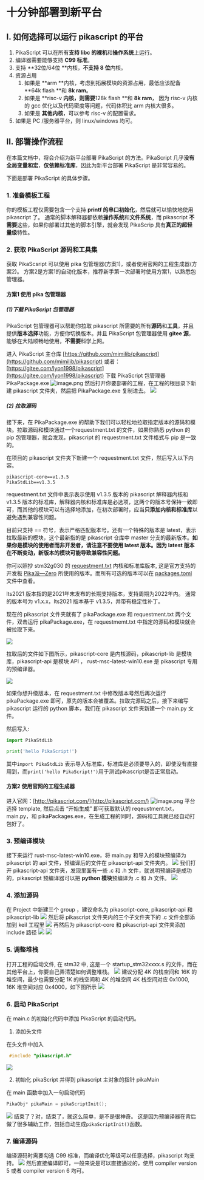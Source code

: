 # 十分钟部署到新平台

## I. 如何选择可以运行 pikascript 的平台


1. PikaScript 可以在所有**支持 libc **的**裸机**和**操作系统**上运行。
1. 编译器需要能够支持 **C99 标准**。
1. 支持 **32位/64位 **内核，**不支持 8 位**内核。
1. 资源占用
   1. 如果是 **arm **内核，考虑到拓展模块的资源占用，最低应该配备 **64k flash **和 **8k ram**。
   1. 如果是 **risc-v **内核，则需要**128k flash **和 **8k ram**， 因为 risc-v 内核的 gcc 优化以及代码密度等问题，代码体积比 arm 内核大很多。
   1. 如果是 **其他内核**，可以参考 risc-v 的配置需求。
5. 如果是 PC /服务器平台，则 linux/windows 均可。
## II. 部署操作流程
在本篇文档中，将会介绍为新平台部署 PikaScript 的方法。PikaScript 几乎**没有全局变量和宏**，**仅依赖标准库**，因此为新平台部署 PikaScript 是非常容易的。


下面是部署 PikaScript 的具体步骤。
### 1. 准备模板工程
你的模板工程仅需要包含一个支持 **printf **的**串口初始化**，然后就可以愉快地使用 pikascript 了。
通常的脚本解释器都依赖**操作系统**和**文件系统**，而 pikascript **不需要**这些，如果你部署过其他的脚本引擎，就会发现 PikaScrip 具有**真正的超轻量级**特性。
​

### 2. 获取 PikaScript 源码和工具集
获取 PikaScsript 可以使用 pika 包管理器(方案1)，或者使用官网的工程生成器(方案2)。
方案2是方案1的自动化版本，推荐新手第一次部署时使用方案1，以熟悉包管理器。
#### 方案1 使用 pika 包管理器
##### (1)下载 PikaScript 包管理器
PikaScript 包管理器可以帮助你拉取 pikascript 所需要的所有**源码**和**工具**，并且提供**版本选择**功能，方便你切换版本。并且 PikaScript 包管理器使用 **gitee 源**，能够在大陆顺畅地使用，**不需要**科学上网。
​

进入 PikaScript 主仓库
[https://github.com/mimilib/pikascript](https://github.com/mimilib/pikascript)
或者：
[https://gitee.com/lyon1998/pikascript](https://gitee.com/lyon1998/pikascript)
下载 PikaScript 包管理器 PikaPackage.exe
![image.png](https://cdn.nlark.com/yuque/0/2021/png/22991477/1638721231166-cca4d1c4-d8a7-4cfd-be3c-fee9a548c10d.png#clientId=ubb259a35-d866-4&crop=0&crop=0&crop=1&crop=1&from=paste&height=265&id=u613f3aba&margin=%5Bobject%20Object%5D&name=image.png&originHeight=627&originWidth=1052&originalType=binary&ratio=1&rotation=0&showTitle=false&size=107467&status=done&style=none&taskId=uc3e8f0d3-830f-4ec7-9c7d-d4f0020f0ff&title=&width=444)
然后打开你要部署的工程，在工程的根目录下新建 pikascript 文件夹，然后把 PikaPackage.exe 复制进去。
![](https://user-images.githubusercontent.com/88232613/142019778-c727336c-9b6a-4a82-b813-1671f4120152.png#crop=0&crop=0&crop=1&crop=1&height=108&id=oY2CN&originHeight=162&originWidth=822&originalType=binary&ratio=1&rotation=0&showTitle=false&status=done&style=none&title=&width=550)


##### (2) 拉取源码
接下来，在 PikaPackage.exe 的帮助下我们可以轻松地拉取指定版本的源码和模块。拉取源码和模块通过一个requestment.txt 的文件，如果你熟悉 python 的 pip 包管理器，就会发现，pikascript 的 requestment.txt 文件格式与 pip 是一致的。
​

在项目的 pikascript 文件夹下新建一个 requestment.txt 文件，然后写入以下内容。
```
pikascript-core==v1.3.5
PikaStdLib==v1.3.5
```


requestment.txt 文件中表示表示使用 v1.3.5 版本的 pikascript 解释器内核和 v1.3.5 版本的标准库，解释器内核和标准库是必选项，这两个的版本号保持一致即可，而其他的模块可以有选择地添加，在初次部署时，应当**只添加内核和标准库**以避免遇到兼容性问题。
​

目前只支持 == 符号，表示严格匹配版本号。还有一个特殊的版本是 latest，表示拉取最新的模块，这个最新指的是 pikascript 仓库中 master 分支的最新版本。**如果你是模块的使用者而非开发者，请注意不要使用 latest 版本。因为 latest 版本在不断变动，新版本的模块可能导致兼容性问题。**


你可以照抄 stm32g030 的 [requestment.txt](https://gitee.com/Lyon1998/pikascript/blob/master/bsp/stm32g030c8/pikascript/requestment.txt) 内核和标准库版本, 这是官方支持的开发板 [Pika派—Zero](https://item.taobao.com/item.htm?spm=a1z10.3-c.w4023-23991764790.10.16f97c58fsLjVk&id=654947372034) 所使用的版本。而所有可选的版本可以在 [packages.toml](https://gitee.com/Lyon1998/pikascript/blob/master/packages.toml) 文件中查看。


lts2021 版本指的是2021年末发布的长期支持版本，支持周期为2022年内。
通常的版本号为 v1.x.x，lts2021 版本基于 v1.3.5，并带有稳定性补丁。


现在的 pikascript 文件夹就有了 pikaPackage.exe 和 requestment.txt 两个文件，双击运行 pikaPackage.exe，在 requestmemt.txt 中指定的源码和模块就会被拉取下来。


![](https://user-images.githubusercontent.com/88232613/142022949-54585060-8612-42a8-a585-8c3e514a8be3.png#crop=0&crop=0&crop=1&crop=1&height=130&id=qjBAZ&originHeight=203&originWidth=817&originalType=binary&ratio=1&rotation=0&showTitle=false&status=done&style=none&title=&width=522)


拉取后的文件如下图所示，pikascript-core 是内核源码，pikascript-lib 是模块库，pikascript-api 是模块 API ， rust-msc-latest-win10.exe 是 pikascript 专用的预编译器。


![](https://user-images.githubusercontent.com/88232613/142023882-51ee4013-8318-483e-8ea4-5c57a5ffb6c6.png#crop=0&crop=0&crop=1&crop=1&height=193&id=Q8NYw&originHeight=456&originWidth=1229&originalType=binary&ratio=1&rotation=0&showTitle=false&status=done&style=none&title=&width=521)


如果你想升级版本，在 requestment.txt 中修改版本号然后再次运行 pikaPackage.exe 即可，原先的版本会被覆盖。拉取完源码之后，接下来编写 pikascript 运行的 python 脚本，我们在 pikascript 文件夹新建一个 main.py 文件。
​

然后写入:


```python
import PikaStdLib

print('hello PikaScript!')
```


其中`import PikaStdLib` 表示导入标准库，标准库是必须要导入的，即使没有直接用到，而`print('hello PikaScript!')`用于测试pikascript是否正常启动。
​

#### 方案2 使用官网的工程生成器
进入官网：[http://pikascript.com/](http://pikascript.com/)
![image.png](https://cdn.nlark.com/yuque/0/2022/png/22991477/1644385174348-05a3dcee-5132-4c57-9716-dffa252540bf.png#clientId=u4cff5084-5afc-4&crop=0&crop=0&crop=1&crop=1&from=paste&height=579&id=vOTQH&margin=%5Bobject%20Object%5D&name=image.png&originHeight=1158&originWidth=766&originalType=binary&ratio=1&rotation=0&showTitle=false&size=141502&status=done&style=none&taskId=u5051c81e-efe3-4413-99e1-654a3d6deb8&title=&width=383)
平台选择 template, 然后点击 “开始生成” 即可获取默认的 reqeustment.txt，main.py，和 pikaPackages.exe，在生成工程的同时，源码和工具就已经自动打包好了。
​

### 3. 预编译模块
接下来运行 rust-msc-latest-win10.exe，将 main.py 和导入的模块预编译为 pikascript 的 api 文件，预编译后的文件在 pikascript-api 文件夹内。
![](https://cdn.nlark.com/yuque/0/2022/png/22991477/1644385072048-6354164c-e040-4318-a947-0114125e2d1d.png#clientId=u4cff5084-5afc-4&crop=0&crop=0&crop=1&crop=1&height=145&id=SggS5&originHeight=350&originWidth=1248&originalType=binary&ratio=1&rotation=0&showTitle=false&status=done&style=none&taskId=uc69a00d8-ac0c-43da-8513-f7515ea90f2&title=&width=517)
我们打开 pikascript-api 文件夹，发现里面有一些 .c 和 .h 文件，就说明预编译是成功的，pikascript 预编译器可以把 **python 模块**预编译为 .c 和 .h 文件。
![](https://cdn.nlark.com/yuque/0/2022/png/22991477/1644385073271-a39b8d40-f722-4a0c-9b50-e7357f0eae48.png#clientId=u4cff5084-5afc-4&crop=0&crop=0&crop=1&crop=1&height=152&id=JHbY5&originHeight=313&originWidth=1082&originalType=binary&ratio=1&rotation=0&showTitle=false&status=done&style=none&taskId=u2ff2c5fb-bdc7-4486-b0fc-77eb660c932&title=&width=525)
### 4. 添加源码
在 Project 中新建三个 group ，建议命名为 pikascript-core, pikascript-api 和 pikascript-lib
![](https://user-images.githubusercontent.com/88232613/130967351-597b8f6b-cc4e-4bc3-9cb6-2f335e5dccea.png#crop=0&crop=0&crop=1&crop=1&height=275&id=BbUAx&originHeight=371&originWidth=496&originalType=binary&ratio=1&rotation=0&showTitle=false&status=done&style=none&title=&width=367)
然后将 pikascript 文件夹内的三个子文件夹下的 .c 文件全部添加到 keil 工程里
![](https://user-images.githubusercontent.com/88232613/130971776-41d8c940-42d0-407d-872e-53525ce299a6.png#crop=0&crop=0&crop=1&crop=1&height=408&id=bdqUX&originHeight=514&originWidth=420&originalType=binary&ratio=1&rotation=0&showTitle=false&status=done&style=none&title=&width=333)
再然后为 pikascript-core 和 pikascript-api 文件夹添加 include 路径
![](https://user-images.githubusercontent.com/88232613/130967813-94016b8a-e408-4b49-b1e1-76a5df5fe984.png#crop=0&crop=0&crop=1&crop=1&height=254&id=SMxRP&originHeight=743&originWidth=1442&originalType=binary&ratio=1&rotation=0&showTitle=false&status=done&style=none&title=&width=492)
![](https://user-images.githubusercontent.com/88232613/130967949-8399c65b-5584-4674-a947-e40103d953ea.png#crop=0&crop=0&crop=1&crop=1&height=311&id=q5OiQ&originHeight=411&originWidth=665&originalType=binary&ratio=1&rotation=0&showTitle=false&status=done&style=none&title=&width=504)
### 5. 调整堆栈
打开工程的启动文件, 在 stm32 中, 这是一个 startup_stm32xxxx.s 的文件，而在其他平台上，你要自己弄清楚如何调整堆栈。
![](https://user-images.githubusercontent.com/88232613/130966276-24014a0a-90a6-4bd7-96b7-fde54806b8c3.png#crop=0&crop=0&crop=1&crop=1&height=259&id=qlpPo&originHeight=736&originWidth=1439&originalType=binary&ratio=1&rotation=0&showTitle=false&status=done&style=none&title=&width=506)
建议分配 4K 的栈空间和 16K 的堆空间，最少也需要分配 1K 的栈空间和 4K 的堆空间
4K 栈空间对应 0x1000, 16K 堆空间对应 0x4000，如下图所示
![](https://user-images.githubusercontent.com/88232613/130967178-a985a4f5-730c-47fd-9317-68f33bc00066.png#crop=0&crop=0&crop=1&crop=1&height=236&id=DXGbk&originHeight=339&originWidth=741&originalType=binary&ratio=1&rotation=0&showTitle=false&status=done&style=none&title=&width=515)
### 6. 启动 PikaScript
在 main.c 的初始化代码中添加 PikaScript 的启动代码。

1. 添加头文件

在头文件中加入
```c
 #include "pikascript.h"
```


![](https://user-images.githubusercontent.com/88232613/130969048-4def9902-5f36-4798-9eac-ebbb1441087f.png#crop=0&crop=0&crop=1&crop=1&height=164&id=QW2ao&originHeight=196&originWidth=684&originalType=binary&ratio=1&rotation=0&showTitle=false&status=done&style=none&title=&width=574)

2. 初始化 pikaScript 并得到 pikascript 主对象的指针 pikaMain

在 main 函数中加入一句启动代码
```c
PikaObj* pikaMain = pikaScriptInit();
```
![](https://user-images.githubusercontent.com/88232613/130969274-ff2fdf6f-2389-466b-b51e-e7bc33472558.png#crop=0&crop=0&crop=1&crop=1&height=252&id=HsKBS&originHeight=441&originWidth=1017&originalType=binary&ratio=1&rotation=0&showTitle=false&status=done&style=none&title=&width=582)
结束了？对，结束了，就这么简单，是不是很神奇。
这是因为预编译器在背后做了很多辅助工作，包括自动生成`pikaScriptInit()`函数。
### 7. 编译源码
编译源码时需要勾选 C99 标准，而编译优化等级可以任意选择，pikascript 均支持。
![](https://user-images.githubusercontent.com/88232613/130968626-7d8d4f46-eb0c-4ccd-9c34-eab160b290f5.png#crop=0&crop=0&crop=1&crop=1&height=388&id=umg1L&originHeight=702&originWidth=931&originalType=binary&ratio=1&rotation=0&showTitle=false&status=done&style=none&title=&width=515)
然后直接编译即可，一般来说是可以直接通过的，使用 compiler version 5 或者 compiler version 6 均可。
